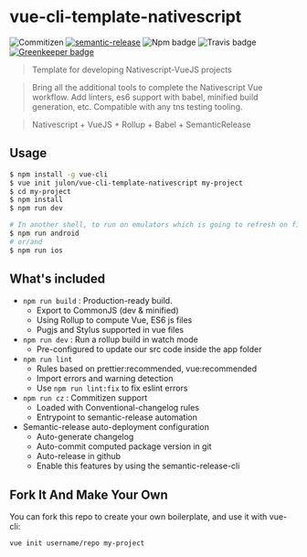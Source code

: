 # vue-cli-template-nativescript
![Commitizen](https://img.shields.io/badge/Commitizen-enabled-brightgreen.svg)
[![semantic-release](https://img.shields.io/badge/%20%20%F0%9F%93%A6%F0%9F%9A%80-semantic--release-e10079.svg)](https://github.com/semantic-release/semantic-release)
![Npm badge](https://img.shields.io/npm/v/vue-cli-template-nativescript.svg)
![Travis badge](https://img.shields.io/travis/julon/vue-cli-template-nativescript.svg)
[![Greenkeeper badge](https://badges.greenkeeper.io/julon/vue-cli-template-nativescript.svg)](https://greenkeeper.io/)

> Template for developing Nativescript-VueJS projects

> Bring all the additional tools to complete the Nativescript Vue workflow. Add linters, es6 support with babel, minified build generation, etc. Compatible with any tns testing tooling.

> Nativescript + VueJS + Rollup + Babel + SemanticRelease

## Usage

```bash
$ npm install -g vue-cli
$ vue init julon/vue-cli-template-nativescript my-project
$ cd my-project
$ npm install
$ npm run dev

# In another shell, to run on emulators which is going to refresh on file changes
$ npm run android
# or/and
$ npm run ios
```

## What's included

* `npm run build` : Production-ready build.
  * Export to CommonJS (dev & minified)
  * Using Rollup to compute Vue, ES6 js files
  * Pugjs and Stylus supported in vue files
* `npm run dev` : Run a rollup build in watch mode
  * Pre-configured to update our src code inside the app folder
* `npm run lint`
  * Rules based on prettier:recommended, vue:recommended
  * Import errors and warning detection
  * Use `npm run lint:fix` to fix eslint errors
* `npm run cz` : Commitizen support
  * Loaded with Conventional-changelog rules
  * Entrypoint to semantic-release automation
* Semantic-release auto-deployment configuration
  * Auto-generate changelog
  * Auto-commit computed package version in git
  * Auto-release in github
  * Enable this features by using the semantic-release-cli


## Fork It And Make Your Own
You can fork this repo to create your own boilerplate, and use it with vue-cli:
```bash
vue init username/repo my-project
```
